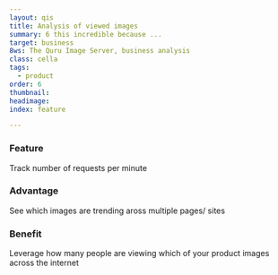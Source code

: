 ```yaml
---
layout: qis
title: Analysis of viewed images
summary: 6 this incredible because ...
target: business
8ws: The Quru Image Server, business analysis
class: cella
tags:
  - product
order: 6
thumbnail:
headimage:
index: feature

---
```


### Feature ###
Track number of requests per minute
### Advantage ###
See which images are trending aross multiple pages/ sites
### Benefit ###
Leverage how many people are viewing which of your product images across the internet

